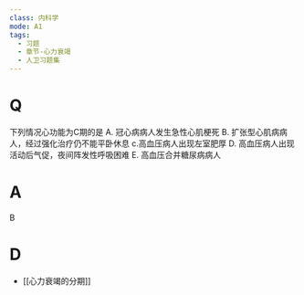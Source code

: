 ```yaml
---
class: 内科学
mode: A1
tags:
  - 习题
  - 章节-心力衰竭
  - 人卫习题集
---
```


# Q
下列情况心功能为C期的是
A. 冠心病病人发生急性心肌梗死
B. 扩张型心肌病病人，经过强化治疗仍不能平卧休息
c.高血压病人出现左室肥厚
D. 高血压病人出现活动后气促，夜间阵发性呼吸困难
E. 高血压合并糖尿病病人
# A
B

# D
- [[心力衰竭的分期]]